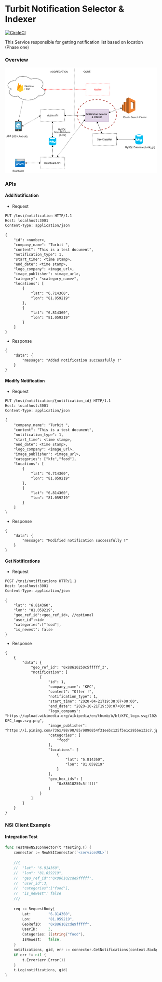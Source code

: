 # Turbit Notification Selector & Indexer

[![CircleCI](https://circleci.com/gh/udayangaac/turbit-nsi.svg?style=svg)](https://circleci.com/gh/udayangaac/turbit-nsi)
<br/>

This Service responsible for getting notification list based on location (Phase one)
###  Overview
![Overall View](/docs/overall_view_phase_one.png)

### APIs

####  Add Notification

- Request
```
PUT /tnsi/notification HTTP/1.1
Host: localhost:3001
Content-Type: application/json

{
	"id": <number>,
    "company_name": "Turbit ",
    "content": "This is a test document",
    "notification_type": 1,
    "start_time": <time stamp>,
    "end_date": <time stamp>,
    "logo_company": <image_url>,
    "image_publisher": <image_url>,
    "category": "<category_name>",
    "locations": [
        {
            "lat": "6.714360",
            "lon": "81.059219"
        },
        {
            "lat": "6.814360",
            "lon": "81.059219"
        }
    ]
}

```

- Response
```
{
    "data": {
        "message": "Added notification successfully !"
    }
}
```


####  Modify Notification

- Request
```
PUT /tnsi/notification/{notification_id} HTTP/1.1
Host: localhost:3001
Content-Type: application/json

{
    "company_name": "Turbit ",
    "content": "This is a test document",
    "notification_type": 1,
    "start_time": <time stamp>,
    "end_date": <time stamp>,
    "logo_company": <image_url>,
    "image_publisher": <image_url>,
    "categories": ["kfc","food"],
    "locations": [
        {
            "lat": "6.714360",
            "lon": "81.059219"
        },
        {
            "lat": "6.814360",
            "lon": "81.059219"
        }
    ]
}

```

- Response
```
{
    "data": {
        "message": "Modified notification successfully !"
    }
}
```

####  Get Notifications

- Request
```
POST /tnsi/notifications HTTP/1.1
Host: localhost:3001
Content-Type: application/json

{
	"lat": "6.814360",
    "lon": "81.059219",
    "geo_ref_id":<geo_ref_id>, //optional
    "user_id":<id>
    "categories":["food"],
    "is_newest": false
}
```

- Response
```
{
    {
        "data": {
            "geo_ref_id": "0x88610250c5fffff_3",
            "notification": [
                {
                    "id": 1,
                    "company_name": "KFC",
                    "content": "Offer !",
                    "notification_type": 1,
                    "start_time": "2020-04-21T19:38:07+00:00",
                    "end_date": "2020-10-21T19:38:07+00:00",
                    "logo_company": "https://upload.wikimedia.org/wikipedia/en/thumb/b/bf/KFC_logo.svg/1024px-KFC_logo.svg.png",
                    "image_publisher": "https://i.pinimg.com/736x/98/90/85/9890854f31eebc125f5e1c2956e132c7.jpg",
                    "categories": [
                        "food"
                    ],
                    "locations": [
                        {
                            "lat": "6.814360",
                            "lon": "81.059219"
                        }
                    ],
                    "geo_hex_ids": [
                        "0x88610250c5fffff"
                    ]
                }
            ]
        }
    }
}
```

### NSI Client Example

####


#### Integration Test

```go
func TestNewNSIConnector(t *testing.T) {
	connector := NewNSIConnector(`<serviceURL>`)

	//{
    //	"lat": "6.814360",
    //	"lon": "81.059219",
    //	"geo_ref_id":"0x886102cde9fffff",
    //	"user_id":3,
    //	"categories":["food"],
    //	"is_newest": false
    //}

	req := RequestBody{
		Lat:        "6.814360",
		Lon:        "81.059219",
		GeoRefID:   "0x886102cde9fffff",
		UserID:     3,
		Categories: []string{"food"},
		IsNewest:   false,
	}
	notifications, gid, err := connector.GetNotifications(context.Background(), req)
	if err != nil {
		t.Error(err.Error())
	}
	t.Log(notifications, gid)
}
```

